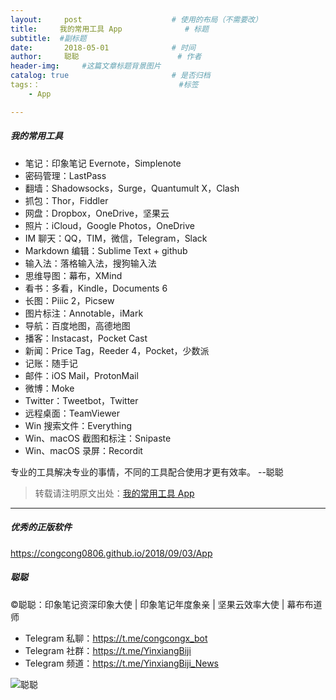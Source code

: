 ```yaml
---
layout:     post                    # 使用的布局（不需要改）
title:     我的常用工具 App              # 标题 
subtitle:  #副标题
date:       2018-05-01              # 时间
author:     聪聪                      # 作者
header-img:     #这篇文章标题背景图片
catalog: true                       # 是否归档
tags:：                               #标签
    - App

---
```


##### 我的常用工具
* 笔记：印象笔记 Evernote，Simplenote
* 密码管理：LastPass
* 翻墙：Shadowsocks，Surge，Quantumult X，Clash
* 抓包：Thor，Fiddler
* 网盘：Dropbox，OneDrive，坚果云
* 照片：iCloud，Google Photos，OneDrive
* IM 聊天：QQ，TIM，微信，Telegram，Slack
* Markdown 编辑：Sublime Text + github
* 输入法：落格输入法，搜狗输入法
* 思维导图：幕布，XMind
* 看书：多看，Kindle，Documents 6
* 长图：Piiic 2，Picsew
* 图片标注：Annotable，iMark
* 导航：百度地图，高德地图
* 播客：Instacast，Pocket Cast
* 新闻：Price Tag，Reeder 4，Pocket，少数派
* 记账：随手记
* 邮件：iOS Mail，ProtonMail
* 微博：Moke
* Twitter：Tweetbot，Twitter
* 远程桌面：TeamViewer
* Win 搜索文件：Everything
* Win、macOS 截图和标注：Snipaste
* Win、macOS 录屏：Recordit

专业的工具解决专业的事情，不同的工具配合使用才更有效率。  --聪聪

> 转载请注明原文出处：[我的常用工具 App](https://congcong0806.github.io/2018/05/01/App)

- - - -

##### 优秀的正版软件
<https://congcong0806.github.io/2018/09/03/App>

##### 聪聪
&copy;聪聪：印象笔记资深印象大使 | 印象笔记年度象亲 | 坚果云效率大使 | 幕布布道师

* Telegram 私聊：<https://t.me/congcongx_bot>
* Telegram 社群：<https://t.me/YinxiangBiji>
* Telegram 频道：<https://t.me/YinxiangBiji_News>

![聪聪](https://i.v2ex.co/3wc207g5.png)